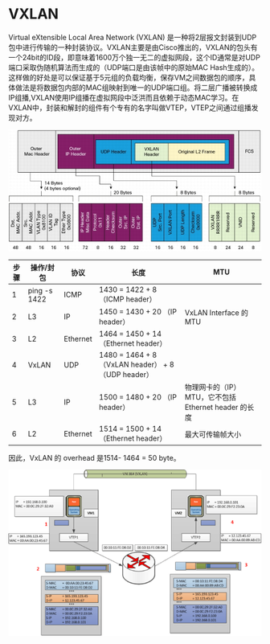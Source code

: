 # VXLAN

Virtual eXtensible Local Area Network (VXLAN) 是一种将2层报文封装到UDP包中进行传输的一种封装协议。VXLAN主要是由Cisco推出的，VXLAN的包头有一个24bit的ID段，即意味着1600万个独一无二的虚拟网段，这个ID通常是对UDP端口采取伪随机算法而生成的（UDP端口是由该帧中的原始MAC Hash生成的）。这样做的好处是可以保证基于5元组的负载均衡，保存VM之间数据包的顺序，具体做法是将数据包内部的MAC组映射到唯一的UDP端口组。将二层广播被转换成IP组播,VXLAN使用IP组播在虚拟网段中泛洪而且依赖于动态MAC学习。在VXLAN中，封装和解封的组件有个专有的名字叫做VTEP，VTEP之间通过组播发现对方。

![](media/14749886659589.png)
     
步骤    | 操作/封包        | 协议       | 长度                                              | MTU                                   
----- | ------------ | -------- | ----------------------------------------------- | -------------------------------------                         
1     | ping -s 1422 | ICMP     | 1430 = 1422 + 8 （ICMP header）                   |                                      
2     | L3           | IP       | 1450 = 1430 + 20 （IP header）                    | VxLAN Interface 的 MTU                
3     | L2           | Ethernet | 1464 = 1450 + 14 （Ethernet header）              |                                      
4     | VxLAN        | UDP      | 1480 = 1464 + 8 （VxLAN header） + 8 （UDP header） |                                      
5     | L3           | IP       | 1500 = 1480 + 20 （IP header）                    | 物理网卡的（IP）MTU，它不包括 Ethernet header 的长度
6     | L2           | Ethernet | 1514 = 1500 + 14 （Ethernet header）              |  最大可传输帧大小                            

因此，VxLAN 的 overhead 是1514- 1464 = 50 byte。

![](media/14749884705318.png)


